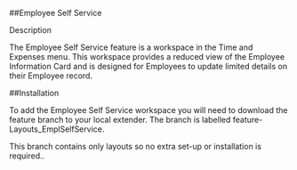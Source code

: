 
##Employee Self Service 
 
Description

The Employee Self Service feature is a workspace in the Time and Expenses menu. This workspace provides a reduced view of the Employee Information Card and is designed for Employees to update limited details on their Employee record. 


##Installation

To add the Employee Self Service workspace you will need to download the feature branch to your local extender. The branch is labelled feature-Layouts_EmplSelfService.

This branch contains only layouts so no extra set-up or installation is required..

